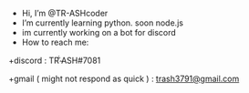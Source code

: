 - Hi, I’m @TR-ASHcoder
- I’m currently learning python. soon node.js
- im currently working on a bot for discord
- How to reach me: 

+discord : TR ̴̃̇ASH#7081

+gmail ( might not respond as quick ) : trash3791@gmail.com 

